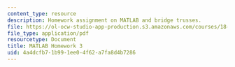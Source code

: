 ```yaml
---
content_type: resource
description: Homework assignment on MATLAB and bridge trusses.
file: https://ol-ocw-studio-app-production.s3.amazonaws.com/courses/18-085-computational-science-and-engineering-i-fall-2008/4a4dcfb71b991ee04f62a7fa8d4b7286_matlab3.pdf
file_type: application/pdf
resourcetype: Document
title: MATLAB Homework 3
uid: 4a4dcfb7-1b99-1ee0-4f62-a7fa8d4b7286
---
```


